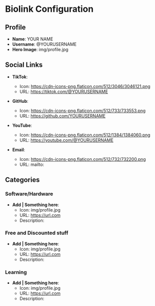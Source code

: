 <!-- data.md -->
# Biolink Configuration

## Profile
- **Name**: YOUR NAME
- **Username**: @YOURUSERNAME
- **Hero Image**: img/profile.jpg

## Social Links
- **TikTok**:
  - Icon: https://cdn-icons-png.flaticon.com/512/3046/3046121.png
  - URL: https://tiktok.com/@YOURUSERNAME

- **GitHub**:
  - Icon: https://cdn-icons-png.flaticon.com/512/733/733553.png
  - URL: https://github.com/YOURUSERNAME

- **YouTube**:
  - Icon: https://cdn-icons-png.flaticon.com/512/1384/1384060.png
  - URL: https://youtube.com/@YOURUSERNAME
  
- **Email**:
  - Icon: https://cdn-icons-png.flaticon.com/512/732/732200.png
  - URL: mailto: 

## Categories

### Software/Hardware
- **Add | Something here**:
  - Icon: img/profile.jpg
  - URL: https://url.com
  - Description: 


### Free and Discounted stuff
- **Add | Something here**:
  - Icon: img/profile.jpg
  - URL: https://url.com
  - Description: 

### Learning
- **Add | Something here**:
  - Icon: img/profile.jpg
  - URL: https://url.com
  - Description: 